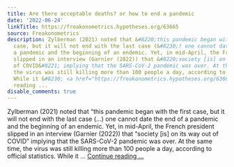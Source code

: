 ```yaml
---
title: Are there acceptable deaths? or how to end a pandemic
date: '2022-06-24'
linkTitle: https://freakonometrics.hypotheses.org/63665
source: Freakonometrics
description: Zylberman (2021) noted that &#8220;this pandemic began with the first
  case, but it will not end with the last case (&#8230;) one cannot date the end of
  a pandemic and the beginning of an endemic. Yet, in mid-April, the French president
  slipped in an interview (Garnier (2022)) that &#8220;society [is] on its way out
  of COVID&#8221; implying that the SARS-CoV-2 pandemic was over. At the same time,
  the virus was still killing more than 100 people a day, according to official statistics.
  While it &#8230; <a href="https://freakonometrics.hypotheses.org/63665" class="more-link">Continue
  reading ...
disable_comments: true
---
```

Zylberman (2021) noted that &#8220;this pandemic began with the first case, but it will not end with the last case (&#8230;) one cannot date the end of a pandemic and the beginning of an endemic. Yet, in mid-April, the French president slipped in an interview (Garnier (2022)) that &#8220;society [is] on its way out of COVID&#8221; implying that the SARS-CoV-2 pandemic was over. At the same time, the virus was still killing more than 100 people a day, according to official statistics. While it &#8230; <a href="https://freakonometrics.hypotheses.org/63665" class="more-link">Continue reading ...